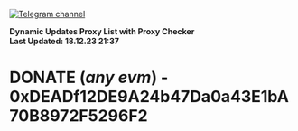 [![Telegram channel](https://img.shields.io/endpoint?url=https://runkit.io/damiankrawczyk/telegram-badge/branches/master?url=https://t.me/n4z4v0d)](https://t.me/n4z4v0d) 

**Dynamic Updates Proxy List with Proxy Checker**  
**Last Updated: 18.12.23 21:37**

# DONATE (_any evm_) - 0xDEADf12DE9A24b47Da0a43E1bA70B8972F5296F2
